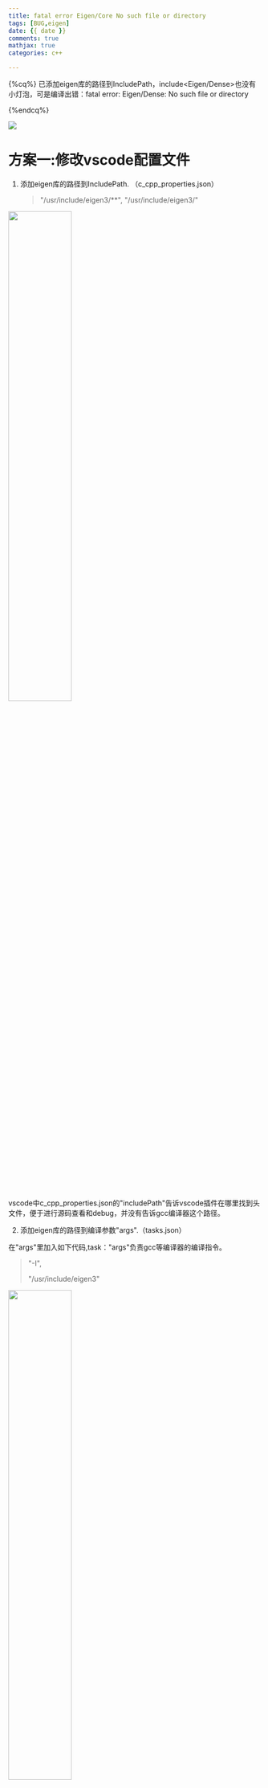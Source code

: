 ```yaml
---
title: fatal error Eigen/Core No such file or directory
tags: [BUG,eigen]
date: {{ date }}
comments: true
mathjax: true
categories: c++

---
```


{%cq%}
   已添加eigen库的路径到IncludePath，include<Eigen/Dense>也没有小灯泡，可是编译出错：fatal error: Eigen/Dense: No such file or directory 

{%endcq%}

<!-- more -->

<img src="https://gitee.com/LukeyAlvin/img_mk/raw/master/img/2021-11-13_10-31.png"/>

# 方案一:修改vscode配置文件

1. 添加eigen库的路径到IncludePath. （c_cpp_properties.json）

   > "/usr/include/eigen3/**",
   > "/usr/include/eigen3/"         

<img src="https://gitee.com/LukeyAlvin/img_mk/raw/master/img/2021-11-13_10-31_2.png" width="50%"/>

vscode中c_cpp_properties.json的"includePath"告诉vscode插件在哪里找到头文件，便于进行源码查看和debug，并没有告诉gcc编译器这个路径。

2. 添加eigen库的路径到编译参数"args".（tasks.json）

在"args"里加入如下代码,task："args"负责gcc等编译器的编译指令。

> "-I",
>
> "/usr/include/eigen3"

<img src="https://gitee.com/LukeyAlvin/img_mk/raw/master/img/2021-11-13_10-31_1.png" width="50%"/>

# 方案二:使用命令

命令`g++ eigenMatrix.cpp  -I /usr/include/eigen3 -o main`的意思就是编译代码,指定头文件位置,并输出可执行文件

```bash
alvin@ros:~/slam_ws/ch3/useEigen$ g++ eigenMatrix.cpp  -I /usr/include/eigen3 -o main
alvin@ros:~/slam_ws/ch3/useEigen$ ./main 
1 2 3
4 5 6
```

# 方案三:使用CMake

用vscode编写这类的调用第三方，其实最好的方式是用cmake，

首先，配置c_cpp_properties.json中的includepath，这里配置的目的只是为了在vscode里没有红色波浪线，看起来美观。

这里和方案一的第一步是一样的!

项目结构如下：

<img src="https://gitee.com/LukeyAlvin/img_mk/raw/master/img/2021-11-13_10-38.png"/>

CMakeLists.txt内容如下：

```cmake
cmake_minimum_required (VERSION 2.8.11)
project (demo)
find_package(Eigen3 REQUIRED)
include_directories(/usr/include/eigen3)
add_executable (eigenMatrix eigenMatrix.cpp)
```

运行代码:

```bash
mkdir build && cd build
cmake ..
make
./eigenMatrix
```

<img src="https://gitee.com/LukeyAlvin/img_mk/raw/master/img/2021-11-13_10-39.png" width="50%"/>